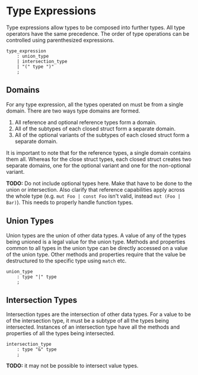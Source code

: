 # Type Expressions

Type expressions allow types to be composed into further types. All type operators have the same
precedence. The order of type operations can be controlled using parenthesized expressions.

```grammar
type_expression
    : union_type
    | intersection_type
    | "(" type ")"
    ;
```

## Domains

For any type expression, all the types operated on must be from a single domain. There are two ways
type domains are formed.

1. All reference and optional reference types form a domain.
2. All of the subtypes of each closed struct form a separate domain.
3. All of the optional variants of the subtypes of each closed struct form a separate domain.

It is important to note that for the reference types, a single domain contains them all. Whereas for
the close struct types, each closed struct creates two separate domains, one for the optional
variant and one for the non-optional variant.

**TODO:** Do not include optional types here. Make that have to be done to the union or
intersection. Also clarify that reference capabilities apply across the whole type (e.g. `mut Foo |
const Foo` isn't valid, instead `mut (Foo | Bar)`). This needs to properly handle function types.

## Union Types

Union types are the union of other data types. A value of any of the types being unioned is a legal
value for the union type. Methods and properties common to all types in the union type can be
directly accessed on a value of the union type. Other methods and properties require that the value
be destructured to the specific type using `match` etc.

```grammar
union_type
    : type "|" type
    ;
```

## Intersection Types

Intersection types are the intersection of other data types. For a value to be of the intersection
type, it must be a subtype of all the types being intersected. Instances of an intersection type
have all the methods and properties of all the types being intersected.

```grammar
intersection_type
    : type "&" type
    ;
```

**TODO:** it may not be possible to intersect value types.
